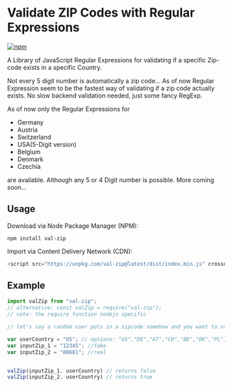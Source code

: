 # Validate ZIP Codes with Regular Expressions

[![npm](https://img.shields.io/npm/v/val-zip)](https://www.npmjs.com/package/val-zip)

A Library of JavaScript Regular Expressions for validating if a specific Zip-code exists in a specific Country.

Not every 5 digit number is automatically a zip code... As of now Regular Expression seem to be the fastest way of validating if a zip code actually exists. No slow backend validation needed, just some fancy RegExp.

As of now only the Regular Expressions for

* Germany
* Austria
* Switzerland
* USA(5-Digit version)
* Belgium
* Denmark
* Czechia

are available. Although any 5 or 4 Digit number is possible. More coming soon...

## Usage

Download via Node Package Manager (NPM):

```shell
npm install val-zip
```

Import via Content Delivery Network (CDN):

```js
<script src="https://unpkg.com/val-zip@latest/dist/index.min.js" crossorigin="anonymous" referrerpolicy="no-referrer">
```

## Example

```javascript
import valZip from "val-zip";
// alternative: const valZip = require("val-zip"); 
// note: the require function nodejs specific 

// let's say a random user puts in a zipcode somehow and you want to validate if the zip code exists.

var userCountry = "US"; // options: "US","DE","AT","CH","BE","DK","PL","CZ" 
var inputZip_1 = "12345"; //fake 
var inputZip_2 = "00601"; //real


valZip(inputZip_1, userCountry) // returns false
valZip(inputZip_2, userCountry) // returns true


```
